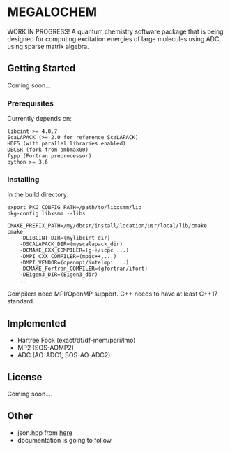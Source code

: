 # MEGALOCHEM

WORK IN PROGRESS!
A quantum chemistry software package that is being designed for computing excitation energies of large molecules using ADC, using sparse matrix algebra. 

## Getting Started

Coming soon...

### Prerequisites

Currently depends on:

```
libcint >= 4.0.7 
ScaLAPACK (>= 2.0 for reference ScaLAPACK)
HDF5 (with parallel libraries enabled)
DBCSR (fork from ambmax00)
fypp (Fortran preprocessor)
python >= 3.6
```

### Installing

In the build directory:

```
export PKG_CONFIG_PATH=/path/to/libxsmm/lib
pkg-config libxsmm --libs

CMAKE_PREFIX_PATH=/my/dbcsr/install/location/usr/local/lib/cmake
cmake 
    -DLIBCINT_DIR=(mylibcint_dir) 
    -DSCALAPACK_DIR=(myscalapack_dir)  
    -DCMAKE_CXX_COMPILER=(g++/icpc ...)
    -DMPI_CXX_COMPILER=(mpic++,...)
    -DMPI_VENDOR=(openmpi/intelmpi ...)
    -DCMAKE_Fortran_COMPILER=(gfortran/ifort)
    -DEigen3_DIR=(Eigen3_dir) 
    ..
```

Compilers need MPI/OpenMP support. C++ needs to have at least C++17 standard.

## Implemented

* Hartree Fock (exact/df/df-mem/pari/lmo)
* MP2 (SOS-AOMP2)
* ADC (AO-ADC1, SOS-AO-ADC2)

## License

Coming soon....

## Other

* json.hpp from [here](https://github.com/nlohmann/json)
* documentation is going to follow
